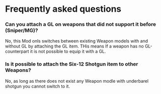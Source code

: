 # Frequently asked questions

### Can you attach a GL on weapons that did not support it before (Sniper/MG)?

No, this Mod onls switches between existing Weapon models with and without GL by attaching the GL item.
THis means If a weapon has no GL-counterpart it is not possible to equip it with a GL.

### Is it possible to attach the Six-12 Shotgun item to other Weapons?

No, as long as there does not exist any Weapon modle with underbarel shotgun you cannot switch to it.

